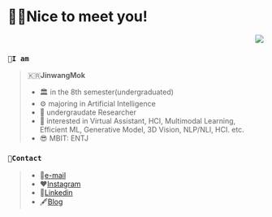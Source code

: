 # 👋🏼Nice to meet you!
<div align=right>
<a href="https://hits.seeyoufarm.com"><img src="https://hits.seeyoufarm.com/api/count/incr/badge.svg?url=https%3A%2F%2Fgithub.com%2FJinwangMok&count_bg=%2379C83D&title_bg=%23555555&icon=&icon_color=%23E7E7E7&title=hits&edge_flat=false"/></a>
</div>

### `🚀I am`
>🇰🇷**JinwangMok**
>- 🏛 in the 8th semester(undergraduated)
>- ⚙️ majoring in Artificial Intelligence
>- 🔎 undergraudate Researcher
>- 🤖 interested in Virtual Assistant, HCI, Multimodal Learning, Efficient ML, Generative Model, 3D Vision, NLP/NLI, HCI. etc.
>- 😎 MBIT: ENTJ

<!--
### `📘Learning`
>- 🗣 C, <C++>, Java, Javascript, SQL, \<Python\>, Rust, LabVIEW
>- 🧱 Node.js, ReactJS, {Flask}, \<Pandas\>, \<Numpy\>, \<Matplotlib\>, \<Scikit-learn\>, \<OpenCV\>, \<Tensorflow\>, \<Pytorch\>, \<Huggingface\>, wandb
>
> {} : not yet
> 
> \<\> : mainly using


### `🚀Projects`
>- 🌱 
-->
### `📱Contact`
>- 📧[e-mail](jinwangmok@gmail.com "wlsdhkd8040@gmail.com")
>- ❤️[Instagram](https://www.instagram.com/jinwang_mok/ "@jinwang_mok")
>- 🔖[Linkedin](https://www.linkedin.com/in/jinwangMok1997 "@Jinwang Mok")
>- 🖋[Blog](https://www.jinwangmok.com "www.jinwangmok.com")
<!--
[![Anurag's GitHub stats](https://github-readme-stats.vercel.app/api?username=JinwangMok)](https://github.com/JinwangMok/github-readme-stats)
-->
